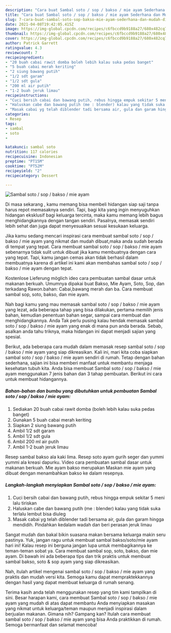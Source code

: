 ```yaml
---
description: "Cara buat Sambal soto / sop / bakso / mie ayam Sederhana dan Mudah Dibuat"
title: "Cara buat Sambal soto / sop / bakso / mie ayam Sederhana dan Mudah Dibuat"
slug: 7-cara-buat-sambal-soto-sop-bakso-mie-ayam-sederhana-dan-mudah-dibuat
date: 2021-04-08T19:42:05.415Z
image: https://img-global.cpcdn.com/recipes/c6fbccd9b9188a27/680x482cq70/sambal-soto-sop-bakso-mie-ayam-foto-resep-utama.jpg
thumbnail: https://img-global.cpcdn.com/recipes/c6fbccd9b9188a27/680x482cq70/sambal-soto-sop-bakso-mie-ayam-foto-resep-utama.jpg
cover: https://img-global.cpcdn.com/recipes/c6fbccd9b9188a27/680x482cq70/sambal-soto-sop-bakso-mie-ayam-foto-resep-utama.jpg
author: Patrick Garrett
ratingvalue: 4.3
reviewcount: 7
recipeingredient:
- "20 buah cabai rawit domba boleh lebih kalau suka pedas banget"
- "5 buah cabai merah keriting"
- "2 siung bawang putih"
- "1/2 sdt garam"
- "1/2 sdt gula"
- "200 ml air putih"
- "1-2 buah jeruk limau"
recipeinstructions:
- "Cuci bersih cabai dan bawang putih, rebus hingga empuk sekitar 5 meni lalu tiriskan"
- "Haluskan cabe dan bawang putih (me : blender) kalau yang tidak suka terlalu lembut bisa diuleg"
- "Masak cabai yg telah diblender tadi bersama air, gula dan garam hingga mendidih. Pindahkan kedalam wadah dan beri perasan jeruk limau"
categories:
- Resep
tags:
- sambal
- soto
- 

katakunci: sambal soto  
nutrition: 117 calories
recipecuisine: Indonesian
preptime: "PT15M"
cooktime: "PT52M"
recipeyield: "2"
recipecategory: Dessert

---
```



![Sambal soto / sop / bakso / mie ayam](https://img-global.cpcdn.com/recipes/c6fbccd9b9188a27/680x482cq70/sambal-soto-sop-bakso-mie-ayam-foto-resep-utama.jpg)

Di masa  sekarang , kamu memang bisa membeli hidangan siap saji tanpa harus repot memasaknya sendiri. Tapi, bagi kita yang ingin menyuguhkan hidangan eksklusif bagi keluarga tercinta, maka kamu memang lebih bagus menghidangkannya dengan tangan sendiri. Pasalnya, memasak sendiri lebih sehat dan juga dapat menyesuaikan sesuai kesukaan keluarga.

Jika kamu sedang mencari inspirasi cara membuat sambal soto / sop / bakso / mie ayam yang nikmat dan mudah dibuat,maka anda sudah berada di tempat yang tepat. Cara membuat sambal soto / sop / bakso / mie ayam  sebenarnya tidak sulit untuk dibuat jika kamu membuatnya dengan cara yang tepat. Tapi, kamu jangan cemas akan tidak berhasil dalam membuatnya 
karena di artikel ini kami akan membahas sambal soto / sop / bakso / mie ayam dengan tepat.  

Kostenlose Lieferung möglich ideo cara pembuatan sambal dasar untuk makanan berkuah. Umumnya dipakai buat Bakso, Mie Ayam, Soto, Sop, dan terkadang Rawon.bahan: Cabai,bawang merah dan ba. Cara membuat sambal sop, soto, bakso, dan mie ayam.

Nah bagi kamu yang mau memasak sambal soto / sop / bakso / mie ayam yang lezat, ada beberapa tahap yang bisa dilakukan, pertama memilih jenis bahan, kemudian penentuan bahan segar, sampai cara membuat dan menghidangkannya. Anda Tak perlu pusing kalau hendak memasak sambal soto / sop / bakso / mie ayam yang enak di mana pun anda berada. Sebab, asalkan anda  tahu triknya, maka hidangan ini dapat menjadi sajian yang spesial.

Berikut, ada beberapa cara mudah dalam memasak resep sambal soto / sop / bakso / mie ayam yang siap dikreasikan. Kali ini, mari kita coba siapkan sambal soto / sop / bakso / mie ayam sendiri di rumah. Tetap dengan bahan sederhana, sajian ini bisa memberi manfaat untuk membantu menjaga kesehatan tubuh kita. Anda bisa membuat Sambal soto / sop / bakso / mie ayam menggunakan 7 jenis bahan dan 3 tahap pembuatan. Berikut ini cara untuk membuat hidangannya.

<!--inarticleads1-->

##### Bahan-bahan dan bumbu yang dibutuhkan untuk pembuatan Sambal soto / sop / bakso / mie ayam:

1. Sediakan 20 buah cabai rawit domba (boleh lebih kalau suka pedas banget)
1. Gunakan 5 buah cabai merah keriting
1. Siapkan 2 siung bawang putih
1. Ambil 1/2 sdt garam
1. Ambil 1/2 sdt gula
1. Ambil 200 ml air putih
1. Ambil 1-2 buah jeruk limau


Resep sambal bakso ala kaki lima. Resep soto ayam gurih seger dan yummi yummi ala kreasi dapurku. Video cara pembuatan sambal dasar untuk makanan berkuah. Mie ayam bakso merupakan Maskan mie ayam yang dibuat dengan menambahkan bakso ke dalam resepnya. 

<!--inarticleads2-->

##### Langkah-langkah menyiapkan Sambal soto / sop / bakso / mie ayam:

1. Cuci bersih cabai dan bawang putih, rebus hingga empuk sekitar 5 meni lalu tiriskan
1. Haluskan cabe dan bawang putih (me : blender) kalau yang tidak suka terlalu lembut bisa diuleg
1. Masak cabai yg telah diblender tadi bersama air, gula dan garam hingga mendidih. Pindahkan kedalam wadah dan beri perasan jeruk limau


Sangat mudah dan bakal bikin suasana makan bersama keluarga makin seru pastinya. Yuk, jangan ragu untuk membuat sambal bakso/soto/mie ayam hari ini! Kalau resep ini berguna jangan lupa untuk membagikannya ke teman-teman sobat ya. Cara membuat sambal sop, soto, bakso, dan mie ayam. Di bawah ini ada beberapa tips dan trik praktis untuk membuat sambal bakso, soto &amp; sop ayam yang siap dikreasikan. 

Nah, itulah artikel mengenai  sambal soto / sop / bakso / mie ayam  yang praktis dan mudah versi kita. Semoga kamu dapat mempraktekkannya dengan hasil yang dapat membuat keluarga di rumah senang. 

Terima kasih anda telah menggunakan resep yang tim kami tampilkan di sini. Besar harapan kami, cara membuat  Sambal soto / sop / bakso / mie ayam yang mudah di atas dapat membantu Anda menyiapkan masakan yang nikmat untuk keluarga/teman maupun menjadi inspirasi dalam berjualan makanan. Gimana nih? Gampang kan? Itulah cara membuat sambal soto / sop / bakso / mie ayam yang bisa Anda praktikkan di rumah. Semoga bermanfaat dan selamat mencoba!

